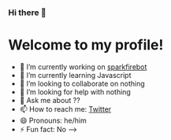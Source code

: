 ### Hi there 👋
# Welcome to my profile!

- 🔭 I’m currently working on [sparkfirebot](https://github.com/sparkfirebot)
- 🌱 I’m currently learning Javascript
- 👯 I’m looking to collaborate on nothing
- 🤔 I’m looking for help with nothing
- 💬 Ask me about ??
- 📫 How to reach me: [Twitter](https://twitter.com/sparkfire298)
- 😄 Pronouns: he/him
- ⚡ Fun fact: No
-->
